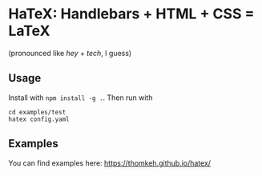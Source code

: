 # HaTeX: Handlebars + HTML + CSS = LaTeX

(pronounced like *hey* + *tech*, I guess)

## Usage
Install with `npm install -g .`. Then run with

```
cd examples/test
hatex config.yaml
```

## Examples

You can find examples here: https://thomkeh.github.io/hatex/
